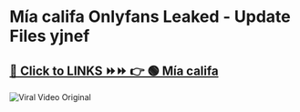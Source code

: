 
 # Mía califa Onlyfans Leaked - Update Files yjnef

## <h2><a href="https://clipsfans.com/Mía_califa&ref=git">🔗 Click to LINKS ⏩⏩ 👉 🟢 Mía califa </a></h2>

<a href="https://clipsfans.com/Mía_califa&ref=git" rel="nofollow" data-target="animated-image.originalLink"><img src="https://i.ibb.co.com/xMMVF88/686577567.gif" alt="Viral Video Original" style="max-width: 100%; display: inline-block;" data-target="animated-image.originalImage"></a>


